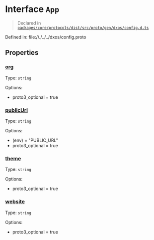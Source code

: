 # Interface `App`
> Declared in [`packages/core/protocols/dist/src/proto/gen/dxos/config.d.ts`]()

Defined in:
   file://./../../dxos/config.proto
## Properties
### [org]()
Type: <code>string</code>

Options:
  - proto3_optional = true
### [publicUrl]()
Type: <code>string</code>

Options:
  - (env) = "PUBLIC_URL"
  - proto3_optional = true
### [theme]()
Type: <code>string</code>

Options:
  - proto3_optional = true
### [website]()
Type: <code>string</code>

Options:
  - proto3_optional = true